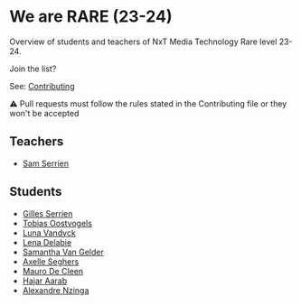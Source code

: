 # We are RARE (23-24)

Overview of students and teachers of NxT Media Technology Rare level 23-24.

Join the list?

See: [Contributing](./CONTRIBUTING.md)

⚠️ Pull requests must follow the rules stated in the Contributing file or they won't be accepted

## Teachers

* [Sam Serrien](./people/sam_serrien.md)


## Students

* [Gilles Serrien](./people/gilles_serrien.md)
* [Tobias Oostvogels](./people/tobias_oostvogels.md)
* [Luna Vandyck](./people/luna_vandyck.md)
* [Lena Delabie](./people/lena_delabie.md)
* [Samantha Van Gelder](./people/samantha_VanGelder.md)
* [Axelle Seghers](./people/Axelle_Seghers.md)
* [Mauro De Cleen](./people/Mauro_DeCleen.md)
* [Hajar Aarab](./people/hajar_aarab.md)
* [Alexandre Nzinga](./people/Alexandre_Nzinga.md)

